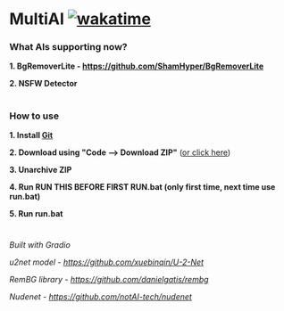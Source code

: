 # MultiAI [![wakatime](https://wakatime.com/badge/github/ShamHyper/MultiAI.svg)](https://wakatime.com/badge/github/ShamHyper/MultiAI)
### What AIs supporting now?
**1. BgRemoverLite - https://github.com/ShamHyper/BgRemoverLite**

**2. NSFW Detector**
#
### How to use
**1. Install [Git](https://git-scm.com/downloads)**

**2. Download using "Code --> Download ZIP"** ([or click here](https://github.com/ShamHyper/MultiAI/archive/refs/heads/main.zip))

**3. Unarchive ZIP**

**4. Run RUN THIS BEFORE FIRST RUN.bat (only first time, next time use run.bat)**

**5. Run run.bat**
#
*Built with Gradio*

*u2net model - https://github.com/xuebinqin/U-2-Net*

*RemBG library - https://github.com/danielgatis/rembg*

*Nudenet - https://github.com/notAI-tech/nudenet*

